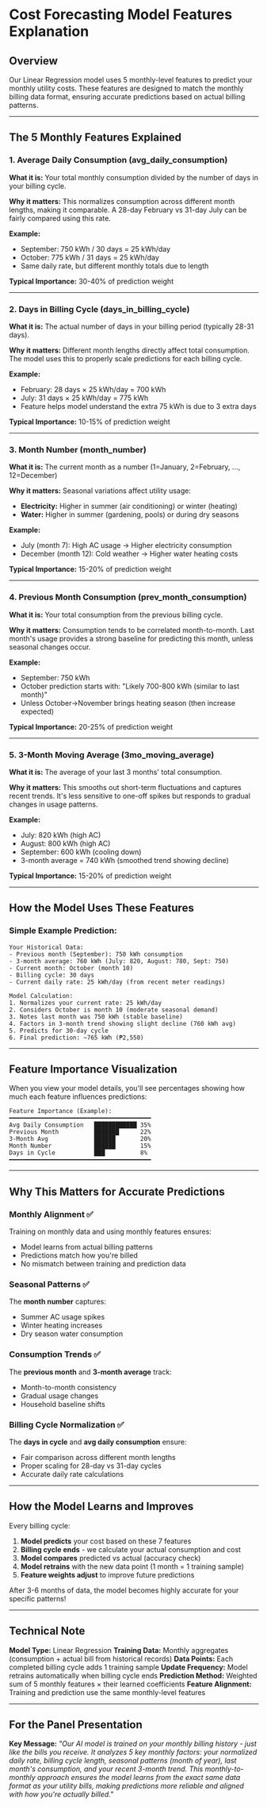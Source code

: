 # Cost Forecasting Model Features Explanation

## Overview
Our Linear Regression model uses 5 monthly-level features to predict your monthly utility costs. These features are designed to match the monthly billing data format, ensuring accurate predictions based on actual billing patterns.

---

## The 5 Monthly Features Explained

### 1. **Average Daily Consumption** (avg_daily_consumption)
**What it is:** Your total monthly consumption divided by the number of days in your billing cycle.

**Why it matters:** This normalizes consumption across different month lengths, making it comparable. A 28-day February vs 31-day July can be fairly compared using this rate.

**Example:**
- September: 750 kWh / 30 days = 25 kWh/day
- October: 775 kWh / 31 days = 25 kWh/day
- Same daily rate, but different monthly totals due to length

**Typical Importance:** 30-40% of prediction weight

---

### 2. **Days in Billing Cycle** (days_in_billing_cycle)
**What it is:** The actual number of days in your billing period (typically 28-31 days).

**Why it matters:** Different month lengths directly affect total consumption. The model uses this to properly scale predictions for each billing cycle.

**Example:**
- February: 28 days × 25 kWh/day = 700 kWh
- July: 31 days × 25 kWh/day = 775 kWh
- Feature helps model understand the extra 75 kWh is due to 3 extra days

**Typical Importance:** 10-15% of prediction weight

---

### 3. **Month Number** (month_number)
**What it is:** The current month as a number (1=January, 2=February, ..., 12=December)

**Why it matters:** Seasonal variations affect utility usage:
- **Electricity:** Higher in summer (air conditioning) or winter (heating)
- **Water:** Higher in summer (gardening, pools) or during dry seasons

**Example:**
- July (month 7): High AC usage → Higher electricity consumption
- December (month 12): Cold weather → Higher water heating costs

**Typical Importance:** 15-20% of prediction weight

---

### 4. **Previous Month Consumption** (prev_month_consumption)
**What it is:** Your total consumption from the previous billing cycle.

**Why it matters:** Consumption tends to be correlated month-to-month. Last month's usage provides a strong baseline for predicting this month, unless seasonal changes occur.

**Example:**
- September: 750 kWh
- October prediction starts with: "Likely 700-800 kWh (similar to last month)"
- Unless October→November brings heating season (then increase expected)

**Typical Importance:** 20-25% of prediction weight

---

### 5. **3-Month Moving Average** (3mo_moving_average)
**What it is:** The average of your last 3 months' total consumption.

**Why it matters:** This smooths out short-term fluctuations and captures recent trends. It's less sensitive to one-off spikes but responds to gradual changes in usage patterns.

**Example:**
- July: 820 kWh (high AC)
- August: 800 kWh (high AC)
- September: 600 kWh (cooling down)
- 3-month average = 740 kWh (smoothed trend showing decline)

**Typical Importance:** 15-20% of prediction weight

---

## How the Model Uses These Features

### Simple Example Prediction:
```
Your Historical Data:
- Previous month (September): 750 kWh consumption
- 3-month average: 760 kWh (July: 820, August: 780, Sept: 750)
- Current month: October (month 10)
- Billing cycle: 30 days
- Current daily rate: 25 kWh/day (from recent meter readings)

Model Calculation:
1. Normalizes your current rate: 25 kWh/day
2. Considers October is month 10 (moderate seasonal demand)
3. Notes last month was 750 kWh (stable baseline)
4. Factors in 3-month trend showing slight decline (760 kWh avg)
5. Predicts for 30-day cycle
6. Final prediction: ~765 kWh (₱2,550)
```

---

## Feature Importance Visualization

When you view your model details, you'll see percentages showing how much each feature influences predictions:

```
Feature Importance (Example):
━━━━━━━━━━━━━━━━━━━━━━━━━━━━━━━━━━━━━━━━
Avg Daily Consumption   ████████████ 35%
Previous Month          ███████      22%
3-Month Avg             ██████       20%
Month Number            ██████       15%
Days in Cycle           ███          8%
━━━━━━━━━━━━━━━━━━━━━━━━━━━━━━━━━━━━━━━━
```

---

## Why This Matters for Accurate Predictions

### Monthly Alignment ✅
Training on monthly data and using monthly features ensures:
- Model learns from actual billing patterns
- Predictions match how you're billed
- No mismatch between training and prediction data

### Seasonal Patterns ✅
The **month number** captures:
- Summer AC usage spikes
- Winter heating increases
- Dry season water consumption

### Consumption Trends ✅
The **previous month** and **3-month average** track:
- Month-to-month consistency
- Gradual usage changes
- Household baseline shifts

### Billing Cycle Normalization ✅
The **days in cycle** and **avg daily consumption** ensure:
- Fair comparison across different month lengths
- Proper scaling for 28-day vs 31-day cycles
- Accurate daily rate calculations

---

## How the Model Learns and Improves

Every billing cycle:
1. **Model predicts** your cost based on these 7 features
2. **Billing cycle ends** - we calculate your actual consumption and cost
3. **Model compares** predicted vs actual (accuracy check)
4. **Model retrains** with the new data point (1 month = 1 training sample)
5. **Feature weights adjust** to improve future predictions

After 3-6 months of data, the model becomes highly accurate for your specific patterns!

---

## Technical Note

**Model Type:** Linear Regression
**Training Data:** Monthly aggregates (consumption + actual bill from historical records)
**Data Points:** Each completed billing cycle adds 1 training sample
**Update Frequency:** Model retrains automatically when billing cycle ends
**Prediction Method:** Weighted sum of 5 monthly features × their learned coefficients
**Feature Alignment:** Training and prediction use the same monthly-level features

---

## For the Panel Presentation

**Key Message:**
*"Our AI model is trained on your monthly billing history - just like the bills you receive. It analyzes 5 key monthly factors: your normalized daily rate, billing cycle length, seasonal patterns (month of year), last month's consumption, and your recent 3-month trend. This monthly-to-monthly approach ensures the model learns from the exact same data format as your utility bills, making predictions more reliable and aligned with how you're actually billed."*
